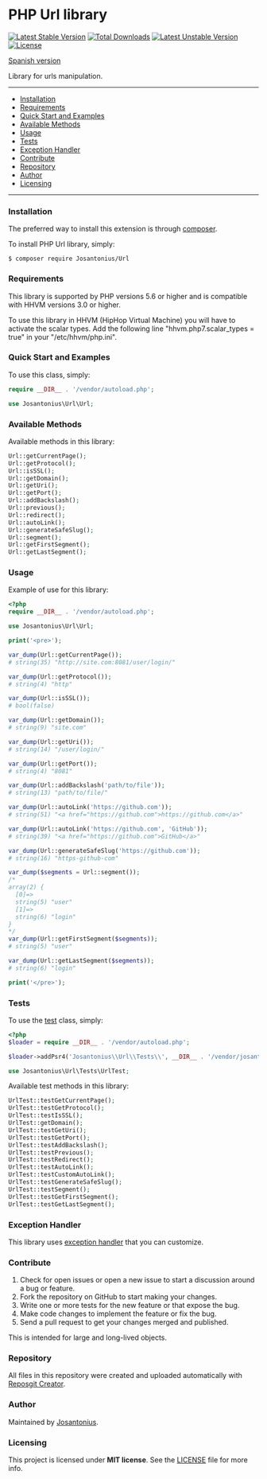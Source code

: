 # PHP Url library

[![Latest Stable Version](https://poser.pugx.org/josantonius/url/v/stable)](https://packagist.org/packages/josantonius/url) [![Total Downloads](https://poser.pugx.org/josantonius/url/downloads)](https://packagist.org/packages/josantonius/url) [![Latest Unstable Version](https://poser.pugx.org/josantonius/url/v/unstable)](https://packagist.org/packages/josantonius/url) [![License](https://poser.pugx.org/josantonius/url/license)](https://packagist.org/packages/josantonius/url)

[Spanish version](README-ES.md)

Library for urls manipulation.

---

- [Installation](#installation)
- [Requirements](#requirements)
- [Quick Start and Examples](#quick-start-and-examples)
- [Available Methods](#available-methods)
- [Usage](#usage)
- [Tests](#tests)
- [Exception Handler](#exception-handler)
- [Contribute](#contribute)
- [Repository](#repository)
- [Author](#author)
- [Licensing](#licensing)

---

### Installation

The preferred way to install this extension is through [composer](http://getcomposer.org/download/).

To install PHP Url library, simply:

    $ composer require Josantonius/Url

### Requirements

This library is supported by PHP versions 5.6 or higher and is compatible with HHVM versions 3.0 or higher.

To use this library in HHVM (HipHop Virtual Machine) you will have to activate the scalar types. Add the following line "hhvm.php7.scalar_types = true" in your "/etc/hhvm/php.ini".

### Quick Start and Examples

To use this class, simply:

```php
require __DIR__ . '/vendor/autoload.php';

use Josantonius\Url\Url;
```
### Available Methods

Available methods in this library:

```php
Url::getCurrentPage();
Url::getProtocol();
Url::isSSL();
Url::getDomain();
Url::getUri();
Url::getPort();
Url::addBackslash();
Url::previous();
Url::redirect();
Url::autoLink();
Url::generateSafeSlug();
Url::segment();
Url::getFirstSegment();
Url::getLastSegment();
```
### Usage

Example of use for this library:

```php
<?php
require __DIR__ . '/vendor/autoload.php';

use Josantonius\Url\Url;

print('<pre>'); 

var_dump(Url::getCurrentPage()); 
# string(35) "http://site.com:8081/user/login/"

var_dump(Url::getProtocol()); 	 
# string(4) "http"

var_dump(Url::isSSL()); 		 
# bool(false)

var_dump(Url::getDomain()); 	 
# string(9) "site.com"

var_dump(Url::getUri()); 		 
# string(14) "/user/login/"

var_dump(Url::getPort()); 		 
# string(4) "8081"

var_dump(Url::addBackslash('path/to/file'));   
# string(13) "path/to/file/"

var_dump(Url::autoLink('https://github.com')); 
# string(51) "<a href="https://github.com">https://github.com</a>"

var_dump(Url::autoLink('https://github.com', 'GitHub')); 
# string(39) "<a href="https://github.com">GitHub</a>"

var_dump(Url::generateSafeSlug('https://github.com')); 
# string(16) "https-github-com"

var_dump($segments = Url::segment());
/*
array(2) {
  [0]=>
  string(5) "user"
  [1]=>
  string(6) "login"
}
*/
var_dump(Url::getFirstSegment($segments)); 
# string(5) "user"

var_dump(Url::getLastSegment($segments)); 
# string(6) "login"

print('</pre>'); 
```

### Tests 

To use the [test](tests) class, simply:

```php
<?php
$loader = require __DIR__ . '/vendor/autoload.php';

$loader->addPsr4('Josantonius\\Url\\Tests\\', __DIR__ . '/vendor/josantonius/url/tests');

use Josantonius\Url\Tests\UrlTest;

```
Available test methods in this library:

```php
UrlTest::testGetCurrentPage();
UrlTest::testGetProtocol();
UrlTest::testIsSSL();
UrlTest::getDomain();
UrlTest::testGetUri();
UrlTest::testGetPort();
UrlTest::testAddBackslash();
UrlTest::testPrevious();
UrlTest::testRedirect();
UrlTest::testAutoLink();
UrlTest::testCustomAutoLink();
UrlTest::testGenerateSafeSlug();
UrlTest::testSegment();
UrlTest::testGetFirstSegment();
UrlTest::testGetLastSegment();
```

### Exception Handler

This library uses [exception handler](src/Exception) that you can customize.
### Contribute
1. Check for open issues or open a new issue to start a discussion around a bug or feature.
1. Fork the repository on GitHub to start making your changes.
1. Write one or more tests for the new feature or that expose the bug.
1. Make code changes to implement the feature or fix the bug.
1. Send a pull request to get your changes merged and published.

This is intended for large and long-lived objects.

### Repository

All files in this repository were created and uploaded automatically with [Reposgit Creator](https://github.com/Josantonius/BASH-Reposgit).

### Author

Maintained by [Josantonius](https://github.com/Josantonius/).

### Licensing

This project is licensed under **MIT license**. See the [LICENSE](LICENSE) file for more info.